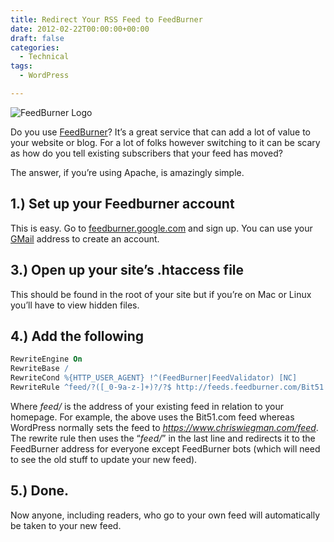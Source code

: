 ```yaml
---
title: Redirect Your RSS Feed to FeedBurner
date: 2012-02-22T00:00:00+00:00
draft: false
categories:
  - Technical
tags:
  - WordPress

---
```


![FeedBurner Logo](/images/2012/02/feedburner.png)

Do you use [FeedBurner](http://feedburner.google.com/)? It’s a great service that can add a lot of value to your website or blog. For a lot of folks however switching to it can be scary as how do you tell existing subscribers that your feed has moved?

The answer, if you’re using Apache, is amazingly simple.

## 1.) Set up your Feedburner account

This is easy. Go to [feedburner.google.com](http://feedburner.google.com/) and sign up. You can use your [GMail](http://gmail.com) address to create an account.

## 3.) Open up your site’s .htaccess file

This should be found in the root of your site but if you’re on Mac or Linux you’ll have to view hidden files.

## 4.) Add the following

``` apache
RewriteEngine On
RewriteBase /
RewriteCond %{HTTP_USER_AGENT} !^(FeedBurner|FeedValidator) [NC]
RewriteRule ^feed/?([_0-9a-z-]+)?/?$ http://feeds.feedburner.com/Bit51 [R=301,NC,L]
```

Where _feed/_ is the address of your existing feed in relation to your homepage. For example, the above uses the Bit51.com feed whereas WordPress normally sets the feed to _https://www.chriswiegman.com/feed_. The rewrite rule then uses the “_feed/_” in the last line and redirects it to the FeedBurner address for everyone except FeedBurner bots (which will need to see the old stuff to update your new feed).

## 5.) Done.

Now anyone, including readers, who go to your own feed will automatically be taken to your new feed.